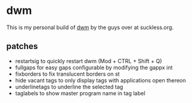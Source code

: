 # dwm

This is my personal build of [dwm](https://dwm.suckless.org) by the guys over at suckless.org.

## patches
- restartsig to quickly restart dwm (Mod + CTRL + Shift + Q)
- fullgaps for easy gaps configurable by modifying the gappx int
- fixborders to fix translucent borders on st
- hide vacant tags to only display tags with applications open thereon
- underlinetags to underline the selected tag
- taglabels to show master program name in tag label
